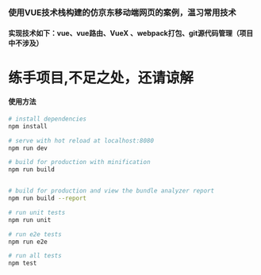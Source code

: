 ### 使用VUE技术栈构建的仿京东移动端网页的案例，温习常用技术

#### 实现技术如下：vue、vue路由、VueX 、webpack打包、git源代码管理（项目中不涉及）

练手项目,不足之处，还请谅解
====


>

#### 使用方法

``` bash
# install dependencies
npm install

# serve with hot reload at localhost:8080
npm run dev

# build for production with minification
npm run build


# build for production and view the bundle analyzer report
npm run build --report

# run unit tests
npm run unit

# run e2e tests
npm run e2e

# run all tests
npm test
```

